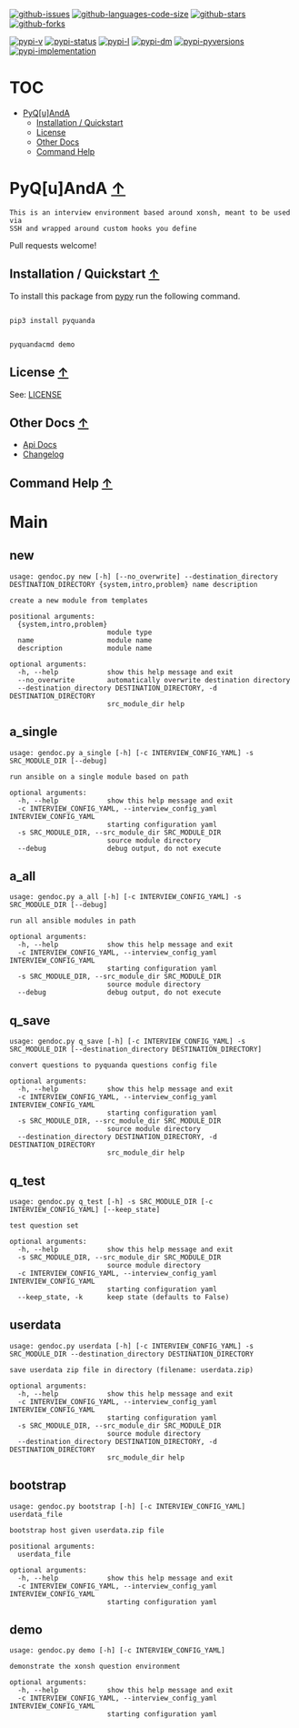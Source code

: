 [![github-issues](https://img.shields.io/github/issues/shollingsworth/pyquanda?style=plastic "github-issues")](https://github.com/shollingsworth/pyquanda/issues) [![github-languages-code-size](https://img.shields.io/github/languages/code-size/shollingsworth/pyquanda?style=plastic "github-languages-code-size")](https://github.com/shollingsworth/pyquanda) [![github-stars](https://img.shields.io/github/stars/shollingsworth/pyquanda?style=plastic "github-stars")](https://github.com/shollingsworth/pyquanda/stargazers) [![github-forks](https://img.shields.io/github/forks/shollingsworth/pyquanda?style=plastic "github-forks")](https://github.com/shollingsworth/pyquanda/network/members) 

[![pypi-v](https://img.shields.io/pypi/v/pyquanda?style=plastic "pypi-v")](https://pypi.org/project/pyquanda) [![pypi-status](https://img.shields.io/pypi/status/pyquanda?style=plastic "pypi-status")](https://pypi.org/project/pyquanda) [![pypi-l](https://img.shields.io/pypi/l/pyquanda?style=plastic "pypi-l")](https://pypi.org/project/pyquanda) [![pypi-dm](https://img.shields.io/pypi/dm/pyquanda?style=plastic "pypi-dm")](https://pypi.org/project/pyquanda) [![pypi-pyversions](https://img.shields.io/pypi/pyversions/pyquanda?style=plastic "pypi-pyversions")](https://pypi.org/project/pyquanda) [![pypi-implementation](https://img.shields.io/pypi/implementation/pyquanda?style=plastic "pypi-implementation")](https://pypi.org/project/pyquanda) 

# TOC
* [PyQ[u]AndA](#pyq-u-anda-)
   * [Installation / Quickstart](#installation---quickstart-)
   * [License](#license-)
   * [Other Docs](#other-docs-)
   * [Command Help](#command-help-)


# PyQ[u]AndA [&#8593;](#toc)
    This is an interview environment based around xonsh, meant to be used via
    SSH and wrapped around custom hooks you define

Pull requests welcome!
## Installation / Quickstart [&#8593;](#toc)
To install this package from [pypy](https://pypi.org/project/pyquanda/) run the following command.


```

pip3 install pyquanda

```



```

pyquandacmd demo

```

## License [&#8593;](#toc)
See: [LICENSE](./LICENSE)
## Other Docs [&#8593;](#toc)
* [Api Docs](./docs/documentation.md)
* [Changelog](./CHANGELOG.md)
## Command Help [&#8593;](#toc)
# Main
## new
```
usage: gendoc.py new [-h] [--no_overwrite] --destination_directory DESTINATION_DIRECTORY {system,intro,problem} name description

create a new module from templates

positional arguments:
  {system,intro,problem}
                        module type
  name                  module name
  description           module name

optional arguments:
  -h, --help            show this help message and exit
  --no_overwrite        automatically overwrite destination directory
  --destination_directory DESTINATION_DIRECTORY, -d DESTINATION_DIRECTORY
                        src_module_dir help

```
## a_single
```
usage: gendoc.py a_single [-h] [-c INTERVIEW_CONFIG_YAML] -s SRC_MODULE_DIR [--debug]

run ansible on a single module based on path

optional arguments:
  -h, --help            show this help message and exit
  -c INTERVIEW_CONFIG_YAML, --interview_config_yaml INTERVIEW_CONFIG_YAML
                        starting configuration yaml
  -s SRC_MODULE_DIR, --src_module_dir SRC_MODULE_DIR
                        source module directory
  --debug               debug output, do not execute

```
## a_all
```
usage: gendoc.py a_all [-h] [-c INTERVIEW_CONFIG_YAML] -s SRC_MODULE_DIR [--debug]

run all ansible modules in path

optional arguments:
  -h, --help            show this help message and exit
  -c INTERVIEW_CONFIG_YAML, --interview_config_yaml INTERVIEW_CONFIG_YAML
                        starting configuration yaml
  -s SRC_MODULE_DIR, --src_module_dir SRC_MODULE_DIR
                        source module directory
  --debug               debug output, do not execute

```
## q_save
```
usage: gendoc.py q_save [-h] [-c INTERVIEW_CONFIG_YAML] -s SRC_MODULE_DIR [--destination_directory DESTINATION_DIRECTORY]

convert questions to pyquanda questions config file

optional arguments:
  -h, --help            show this help message and exit
  -c INTERVIEW_CONFIG_YAML, --interview_config_yaml INTERVIEW_CONFIG_YAML
                        starting configuration yaml
  -s SRC_MODULE_DIR, --src_module_dir SRC_MODULE_DIR
                        source module directory
  --destination_directory DESTINATION_DIRECTORY, -d DESTINATION_DIRECTORY
                        src_module_dir help

```
## q_test
```
usage: gendoc.py q_test [-h] -s SRC_MODULE_DIR [-c INTERVIEW_CONFIG_YAML] [--keep_state]

test question set

optional arguments:
  -h, --help            show this help message and exit
  -s SRC_MODULE_DIR, --src_module_dir SRC_MODULE_DIR
                        source module directory
  -c INTERVIEW_CONFIG_YAML, --interview_config_yaml INTERVIEW_CONFIG_YAML
                        starting configuration yaml
  --keep_state, -k      keep state (defaults to False)

```
## userdata
```
usage: gendoc.py userdata [-h] [-c INTERVIEW_CONFIG_YAML] -s SRC_MODULE_DIR --destination_directory DESTINATION_DIRECTORY

save userdata zip file in directory (filename: userdata.zip)

optional arguments:
  -h, --help            show this help message and exit
  -c INTERVIEW_CONFIG_YAML, --interview_config_yaml INTERVIEW_CONFIG_YAML
                        starting configuration yaml
  -s SRC_MODULE_DIR, --src_module_dir SRC_MODULE_DIR
                        source module directory
  --destination_directory DESTINATION_DIRECTORY, -d DESTINATION_DIRECTORY
                        src_module_dir help

```
## bootstrap
```
usage: gendoc.py bootstrap [-h] [-c INTERVIEW_CONFIG_YAML] userdata_file

bootstrap host given userdata.zip file

positional arguments:
  userdata_file

optional arguments:
  -h, --help            show this help message and exit
  -c INTERVIEW_CONFIG_YAML, --interview_config_yaml INTERVIEW_CONFIG_YAML
                        starting configuration yaml

```
## demo
```
usage: gendoc.py demo [-h] [-c INTERVIEW_CONFIG_YAML]

demonstrate the xonsh question environment

optional arguments:
  -h, --help            show this help message and exit
  -c INTERVIEW_CONFIG_YAML, --interview_config_yaml INTERVIEW_CONFIG_YAML
                        starting configuration yaml

```
